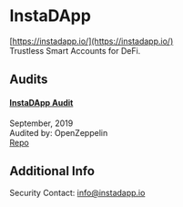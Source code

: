 
# InstaDApp
  
[https://instadapp.io/](https://instadapp.io/)<br>
Trustless Smart Accounts for DeFi.


## Audits



#### [InstaDApp Audit](https://blog.openzeppelin.com/instadapp-audit/)

September, 2019<br>
Audited by: OpenZeppelin<br>
[Repo](https://github.com/InstaDApp/smart-contract/tree/4863c0c4156af7ded9cdb38b66e5f5e527c4a6d0)
      

  



## Additional Info

Security Contact: info@instadapp.io
